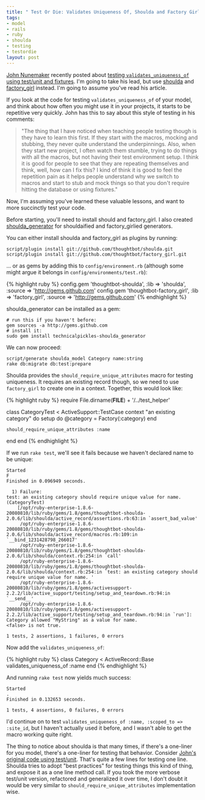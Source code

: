 ```yaml
--- 
title: " Test Or Die: Validates Uniqueness Of, Shoulda and Factory Girl Edition"
tags: 
- model
- rails
- ruby
- shoulda
- testing
- testordie
layout: post
---
```

[John Nunemaker](http://railstips.org) recently posted about [testing `validates_uniqueness_of` using test/unit and fixtures](http://railstips.org/2009/1/8/test-or-die-validates-uniqueness-of). I'm going to take his lead, but use [shoulda](http://thoughtbot.com/projects/shoulda) and [factory\_girl](http://thoughtbot.com/projects/factory_girl) instead. I'm going to assume you've read his article.

If you look at the code for testing `validates_uniqueness_of` of your model, and think about how often you might use it in your projects, it starts to be repetitive very quickly. John has this to say about this style of testing in his comments:

> "The thing that I have noticed when teaching people testing though is they have to learn this first. If they start with the macros, mocking and stubbing, they never quite understand the underpinnings. Also, when they start new project, I often watch them stumble, trying to do things with all the macros, but not having their test environment setup. I think it is good for people to see that they are repeating themselves and think, well, how can I fix this? I kind of think it is good to feel the repetition pain as it helps people understand why we switch to macros and start to stub and mock things so that you don't require hitting the database or using fixtures."

Now, I'm assuming you've learned these valuable lessons, and want to more succinctly test your code.

Before starting, you'll need to install should and factory\_girl. I also created [shoulda\_generator](http://github.com/technicalpickles/shoulda_generator/tree/master) for shouldaified and factory\_girlied generators.

You can either install shoulda and factory\_girl as plugins by running:

    script/plugin install git://github.com/thoughtbot/shoulda.git 
    script/plugin install git://github.com/thoughtbot/factory_girl.git
    
... or as gems by adding this to `config/environment.rb` (although some might argue it belongs in `config/environments/test.rb`):

{% highlight ruby %}
config.gem 'thoughtbot-shoulda', 
  :lib    => 'shoulda',
  :source => 'http://gems.github.com'
config.gem 'thoughtbot-factory_girl', 
  :lib    => 'factory_girl', 
  :source => 'http://gems.github.com'
{% endhighlight %}
      
shoulda\_generator can be installed as a gem:

    # run this if you haven't before:
    gem sources -a http://gems.github.com
    # install it:
    sudo gem install technicalpickles-shoulda_generator
    
We can now proceed:

    script/generate shoulda_model Category name:string
    rake db:migrate db:test:prepare

Shoulda provides the `should_require_unique_attributes` macro for testing uniqueness. It requires an existing record though, so we need to use `factory_girl` to create one in a context. Together, this would look like:

{% highlight ruby %}
require File.dirname(__FILE__) + '/../test_helper'

class CategoryTest < ActiveSupport::TestCase
  context "an existing category" do
    setup do
      @category = Factory(:category)
    end

    should_require_unique_attributes :name
  end
end
{% endhighlight %}
    
If we run `rake test`, we'll see it fails because we haven't declared name to be unique:

    Started
    F
    Finished in 0.096949 seconds.

      1) Failure:
    test: an existing category should require unique value for name. (CategoryTest)
        [/opt/ruby-enterprise-1.8.6-20080810/lib/ruby/gems/1.8/gems/thoughtbot-shoulda-2.0.6/lib/shoulda/active_record/assertions.rb:63:in `assert_bad_value'
         /opt/ruby-enterprise-1.8.6-20080810/lib/ruby/gems/1.8/gems/thoughtbot-shoulda-2.0.6/lib/shoulda/active_record/macros.rb:109:in `__bind_1231428798_266017'
         /opt/ruby-enterprise-1.8.6-20080810/lib/ruby/gems/1.8/gems/thoughtbot-shoulda-2.0.6/lib/shoulda/context.rb:254:in `call'
         /opt/ruby-enterprise-1.8.6-20080810/lib/ruby/gems/1.8/gems/thoughtbot-shoulda-2.0.6/lib/shoulda/context.rb:254:in `test: an existing category should require unique value for name. '
         /opt/ruby-enterprise-1.8.6-20080810/lib/ruby/gems/1.8/gems/activesupport-2.2.2/lib/active_support/testing/setup_and_teardown.rb:94:in `__send__'
         /opt/ruby-enterprise-1.8.6-20080810/lib/ruby/gems/1.8/gems/activesupport-2.2.2/lib/active_support/testing/setup_and_teardown.rb:94:in `run']:
    Category allowed "MyString" as a value for name.
    <false> is not true.
    
    1 tests, 2 assertions, 1 failures, 0 errors

Now add the `validates_uniqueness_of`:

{% highlight ruby %}
class Category < ActiveRecord::Base
  validates_uniqueness_of :name
end
{% endhighlight %}

And running `rake test` now yields much success:

    Started
    .
    Finished in 0.132653 seconds.

    1 tests, 4 assertions, 0 failures, 0 errors

I'd continue on to test `validates_uniqueness_of :name, :scoped_to => :site_id`, but I haven't actually used it before, and I wasn't able to get the macro working quite right.
    
The thing to notice about shoulda is that many times, if there's a one-liner for you model, there's a one-liner for testing that behavior. Consider [John's original code using test/unit](http://railstips.org/2009/1/8/test-or-die-validates-uniqueness-of). That's quite a few lines for testing one line. Shoulda tries to adopt "best practices" for testing things this kind of thing, and expose it as a one line method call. If you took the more verbose test/unit version, refactored and generalized it over time, I don't doubt it would be very similar to `should_require_unique_attributes` implementation wise.
